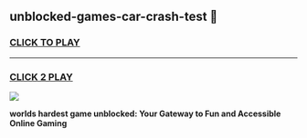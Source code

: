 
## unblocked-games-car-crash-test 👋
<h3>
<a href="https://premium.freeplayer.one?title=unblocked-games-car-crash-test&ref=14F">CLICK TO PLAY</a></h3>
<hr>

<h3>
<a href="https://premium.freeplayer.one?title=unblocked-games-car-crash-test&ref=14F">CLICK 2 PLAY</a>
  
</h3>

<a href="https://premium.freeplayer.one?title=unblocked-games-car-crash-test&ref=12F/"><img src="https://clearcache.store/games.png"></a>


**worlds hardest game unblocked: Your Gateway to Fun and Accessible Online Gaming**
